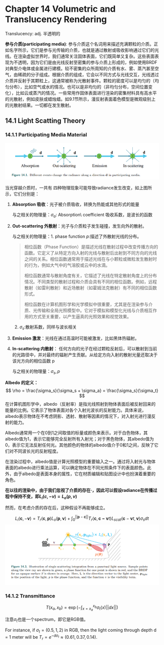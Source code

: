 # Chapter 14 Volumetric and Translucency Rendering

Translucency: adj. 半透明的

**参与介质(participating media)**: 参与介质这个名词用来描述充满颗粒的介质。正如名字所示，它们是参与光传输的介质，也就是通过散射或吸收影响通过它们的光线。在渲染虚拟世界时，我们通常关注固体表面，它们既简单又复杂。这些表面表现为不透明，因为它们是由光线反射至密集的参与介质上形成的，例如使用BRDF对典型介电体或金属进行建模。较不密集的众所周知的介质有水、雾、蒸汽甚至空气，由稀疏的分子组成。根据介质的组成，它会以不同方式与光线交互，光线透过介质并反射于其颗粒上，这通常被称为光散射事件。颗粒的密度可以是均匀的（均匀分布），比如空气或水的情况。也可以是非均匀的（非均匀分布，空间位置变化），比如云或蒸汽的情况。一些常用作固体表面进行渲染的密集材料具有高水平的光散射，例如皮肤或蜡烛蜡。如9.1节所示，漫反射表面着色模型是微观级别上的光散射结果。一切都在发生散射。 

## 14.1 Light Scatting Theory

### 14.1.1 Participating Media Material

![1688020643586](Volumetric%20and%20Translucency%20Rendering.assets/1688020643586.png)

当光穿越介质时，一共有 四种物理现象可能导致radiance发生改变，如上图所示，它们分别是：

1. **Absorption 吸收**：光子被介质吸收，转换为热能或其他形式的能量

   与之相关的物理量：$\sigma_{a}$: Absorption\ coefficient​ 吸收系数，是波长的函数

2. **Out-scattering 外散射**：光子与介质粒子发生碰撞，发生向外的散射。

   与之相关的物理量：1. phase function $p$:描述了外散射光线的分布。

   > 相位函数（Phase Function）是描述光线在散射过程中改变传播方向的函数。它定义了从特定方向入射的光线与散射后出射到不同方向的光线之间的关系。相位函数通常用于描述光线在与小颗粒或微粒发生散射时的行为，例如大气中的气溶胶或云中的水滴。
   >
   > 相位函数通常与散射角度有关，它描述了光线在特定散射角度上的分布情况。不同类型的散射过程和介质会具有不同的相位函数。例如，远程散射（如雷利散射）和近场散射（如霍姆法克散射）有不同的相位函数形式。
   >
   > 相位函数在计算机图形学和光学模拟中很重要，尤其是在渲染参与介质、光传输和全局光照模型中。它对于模拟和模型化光线与介质相互作用的方式至关重要，以产生逼真的光照效果和视觉效果。

   2. $\sigma_s$:散射系数，同样与波长相关

3. **Emission 激发**：光线在通过高温时可能被激发，比如黑体热辐射。

4. **In-scattering 内散射**： 任何方向的光子在经过颗粒反射后，可以散射到当前的光路径中，并对最终的辐射产生贡献。从给定方向入射的散射光量还取决于该光方向的相位函数 p 

   与之相关的物理量：$\sigma_s, p$

**Albedo 的定义：**
$$
\rho = \frac{\sigma_s}{\sigma_s + \sigma_a} = \frac{\sigma_s}{\sigma_t}
$$
在计算机图形学中，albedo（反射率）是指光线照射到物体表面后被反射回来的能量的比例。它表示了物体表面对各个入射光波长的反射能力。具体来说，albedo表示物体在不考虑阴影、透射、散射等因素的情况下，对入射光进行漫反射的能力。

Albedo通常用一个在0到1之间取值的标量或颜色来表示。对于白色物体，其albedo值为1，表示它能够完全反射所有入射光；对于黑色物体，其albedo值为0，表示它无法反射任何光。其他颜色的物体的albedo值介于0和1之间，反映了它们对不同波长光的反射程度。

在渲染过程中，albedo值是计算光照模型的重要输入之一。通过将入射光与物体表面的albedo进行乘法运算，可以确定物体在不同光照条件下的表面颜色。此外，由于albedo是表面本身的属性，它在材质编辑和贴图设计中也扮演着重要的角色。

**在以往的渲染中，由于我们忽视了介质的存在·，因此可以假设radiance在传播过程中保持不变，即$L_i(c, -v) = L_o(p, v)$**

然而，在考虑介质的存在后，这种假设不再能够成立。

$$
L_i(\mathbf{c},-\mathbf{v}) = T_r(\mathbf{c},\mathbf{p})L_o(\mathbf{p}, \mathbf{v})+\int_0^{||\mathbf{p}-\mathbf{c}||}T_r(\mathbf{c}, \mathbf{c-v}t)L_{scat}(\mathbf{c}-\mathbf{v}t,\mathbf{v})\sigma_sdt
$$
![1695119297799](Volumetric%20and%20Translucency%20Rendering.assets/1695119297799.png)

### 14.1.2 Transmittance

$$
T(x_a, x_b) = \exp(-\int_{x=x_a}^{x_b}\sigma_t(x)||dx||)
$$

注意$\sigma_t$也是一个spectrum，即它是RGB值。

 For instance, if $σ_t = (0.5, 1, 2)$ in RGB, then the light coming through depth d = 1 meter will be $T_r = e^ {−dσ_t} ≈ (0.61, 0.37, 0.14).$ 